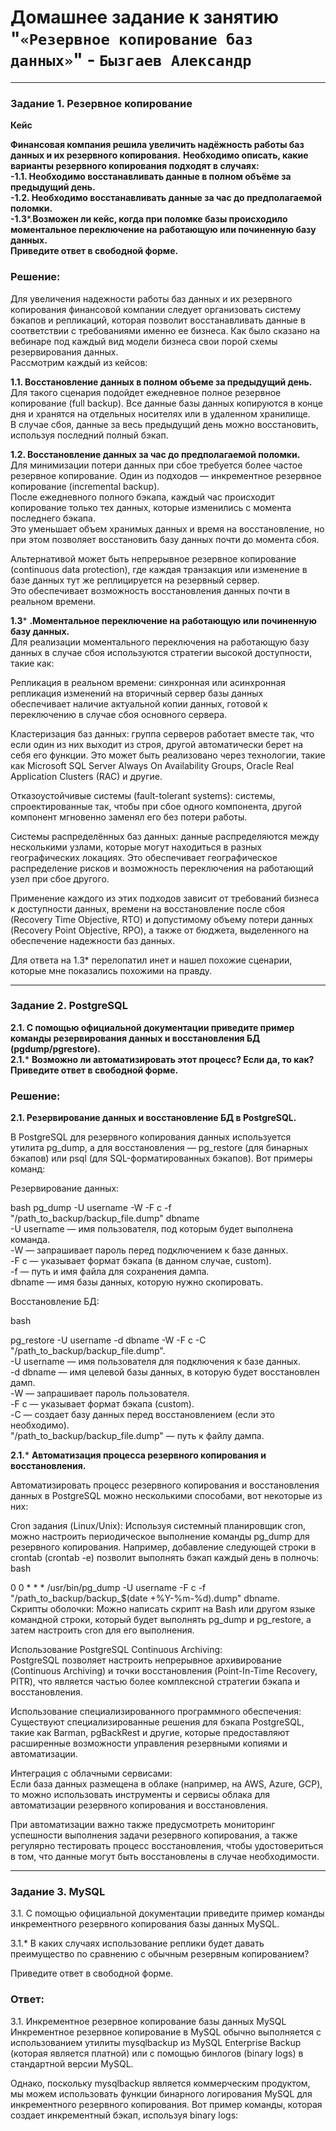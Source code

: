 # Домашнее задание к занятию "`«Резервное копирование баз данных»`" - `Бызгаев Александр`

---

### Задание 1. Резервное копирование

**Кейс**  

**Финансовая компания решила увеличить надёжность работы баз данных и их резервного копирования.**
**Необходимо описать, какие варианты резервного копирования подходят в случаях:**    
 **-1.1. Необходимо восстанавливать данные в полном объёме за предыдущий день.**    
 **-1.2. Необходимо восстанавливать данные за час до предполагаемой поломки.**  
 **-1.3***.**Возможен ли кейс, когда при поломке базы происходило моментальное переключение на работающую или починенную базу данных.**    
**Приведите ответ в свободной форме.**

### Решение:

Для увеличения надежности работы баз данных и их резервного копирования финансовой компании следует организовать систему бэкапов и репликаций, которая позволит восстанавливать данные в соответствии с требованиями именно ее бизнеса. Как было сказано на вебинаре под каждый вид модели бизнеса свои порой схемы резервирования данных.    
Рассмотрим каждый из кейсов:

**1.1. Восстановление данных в полном объеме за предыдущий день.**  
Для такого сценария подойдет ежедневное полное резервное копирование (full backup). Все данные базы данных копируются в конце дня и хранятся на отдельных носителях или в удаленном хранилище.  
В случае сбоя, данные за весь предыдущий день можно восстановить, используя последний полный бэкап.

**1.2. Восстановление данных за час до предполагаемой поломки.**  
Для минимизации потери данных при сбое требуется более частое резервное копирование. Один из подходов — инкрементное резервное копирование (incremental backup).   
После ежедневного полного бэкапа, каждый час происходит копирование только тех данных, которые изменились с момента последнего бэкапа.   
Это уменьшает объем хранимых данных и время на восстановление, но при этом позволяет восстановить базу данных почти до момента сбоя.  

Альтернативой может быть непрерывное резервное копирование (continuous data protection), где каждая транзакция или изменение в базе данных тут же реплицируется на резервный сервер.   
Это обеспечивает возможность восстановления данных почти в реальном времени.

**1.3*** **.Моментальное переключение на работающую или починенную базу данных.**  
Для реализации моментального переключения на работающую базу данных в случае сбоя используются стратегии высокой доступности, такие как:

Репликация в реальном времени: синхронная или асинхронная репликация изменений на вторичный сервер базы данных обеспечивает наличие актуальной копии данных, готовой к переключению в случае сбоя основного сервера.

Кластеризация баз данных: группа серверов работает вместе так, что если один из них выходит из строя, другой автоматически берет на себя его функции. Это может быть реализовано через технологии, такие как Microsoft SQL Server Always On Availability Groups, Oracle Real Application Clusters (RAC) и другие.

Отказоустойчивые системы (fault-tolerant systems): системы, спроектированные так, чтобы при сбое одного компонента, другой компонент мгновенно заменял его без потери работы.

Системы распределённых баз данных: данные распределяются между несколькими узлами, которые могут находиться в разных географических локациях. Это обеспечивает географическое распределение рисков и возможность переключения на работающий узел при сбое другого.

Применение каждого из этих подходов зависит от требований бизнеса к доступности данных, времени на восстановление после сбоя (Recovery Time Objective, RTO) и допустимому объему потери данных (Recovery Point Objective, RPO), а также от бюджета, выделенного на обеспечение надежности баз данных.

Для ответа на 1.3* перелопатил инет и нашел похожие сценарии, которые мне показались похожими на правду. 

---

### Задание 2. PostgreSQL

**2.1. С помощью официальной документации приведите пример команды резервирования данных и восстановления БД (pgdump/pgrestore).**      
**2.1.*** **Возможно ли автоматизировать этот процесс? Если да, то как?**    
**Приведите ответ в свободной форме.**

### Решение:

**2.1. Резервирование данных и восстановление БД в PostgreSQL.**   

В PostgreSQL для резервного копирования данных используется утилита pg_dump, а для восстановления — pg_restore (для бинарных бэкапов) или psql (для SQL-форматированных бэкапов). Вот примеры команд:

Резервирование данных:

bash
pg_dump -U username -W -F c -f "/path_to_backup/backup_file.dump" dbname  
-U username — имя пользователя, под которым будет выполнена команда.  
-W — запрашивает пароль перед подключением к базе данных.  
-F c — указывает формат бэкапа (в данном случае, custom).  
-f — путь и имя файла для сохранения дампа.  
dbname — имя базы данных, которую нужно скопировать.   

Восстановление БД:  

bash  

pg_restore -U username -d dbname -W -F c -C "/path_to_backup/backup_file.dump".   
-U username — имя пользователя для подключения к базе данных.  
-d dbname — имя целевой базы данных, в которую будет восстановлен дамп.  
-W — запрашивает пароль пользователя.  
-F c — указывает формат бэкапа (custom).  
-C — создает базу данных перед восстановлением (если это необходимо).  
"/path_to_backup/backup_file.dump" — путь к файлу дампа.  

**2.1.*** **Автоматизация процесса резервного копирования и восстановления.**    

Автоматизировать процесс резервного копирования и восстановления данных в PostgreSQL можно несколькими способами, вот некоторые из них:  

Cron задания (Linux/Unix): Используя системный планировщик cron, можно настроить периодическое выполнение команды pg_dump для резервного копирования. Например, добавление следующей строки в crontab (crontab -e) позволит выполнять бэкап каждый день в полночь:
bash

0 0 * * * /usr/bin/pg_dump -U username -F c -f "/path_to_backup/backup_$(date +\%Y-\%m-\%d).dump" dbname.  
Скрипты оболочки: Можно написать скрипт на Bash или другом языке командной строки, который будет выполнять pg_dump и pg_restore, а затем настроить cron для его выполнения.  

Использование PostgreSQL Continuous Archiving:   
PostgreSQL позволяет настроить непрерывное архивирование (Continuous Archiving) и точки восстановления (Point-In-Time Recovery, PITR), что является частью более комплексной стратегии бэкапа и восстановления.    

Использование специализированного программного обеспечения:   
Существуют специализированные решения для бэкапа PostgreSQL, такие как Barman, pgBackRest и другие, которые предоставляют расширенные возможности управления резервными копиями и автоматизации.  

Интеграция с облачными сервисами:  
Если база данных размещена в облаке (например, на AWS, Azure, GCP), то можно использовать инструменты и сервисы облака для автоматизации резервного копирования и восстановления.  

При автоматизации важно также предусмотреть мониторинг успешности выполнения задачи резервного копирования, а также регулярно тестировать процесс восстановления, чтобы удостовериться в том, что данные могут быть восстановлены в случае необходимости.  


---

### Задание 3. MySQL

3.1. С помощью официальной документации приведите пример команды инкрементного резервного копирования базы данных MySQL.  

3.1.* В каких случаях использование реплики будет давать преимущество по сравнению с обычным резервным копированием?  

Приведите ответ в свободной форме.

### Ответ:


3.1. Инкрементное резервное копирование базы данных MySQL
Инкрементное резервное копирование в MySQL обычно выполняется с использованием утилиты mysqlbackup из MySQL Enterprise Backup (которая является платной) или с помощью бинлогов (binary logs) в стандартной версии MySQL.

Однако, поскольку mysqlbackup является коммерческим продуктом, мы можем использовать функции бинарного логирования MySQL для инкрементного резервного копирования. Вот пример команды, которая создает инкрементный бэкап, используя binary logs:























